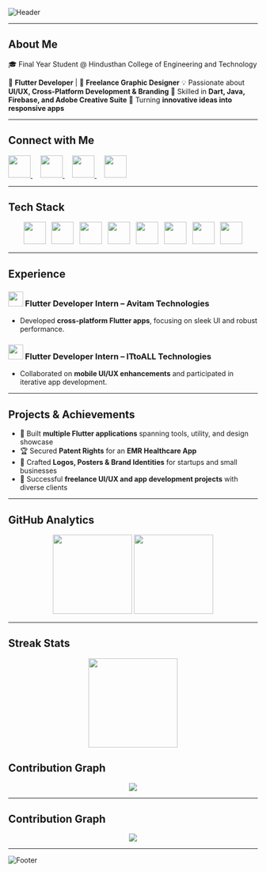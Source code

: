 ![Header](https://capsule-render.vercel.app/api?type=waving&color=0:00c6ff,100:0072ff&height=200&section=header&text=Hi%20👋,%20I'm%20Madhupriya%20G&fontSize=38&fontColor=fff&animation=fadeIn&desc=Flutter%20Developer%20|%20UI/UX%20Designer%20|%20Creative%20Thinker&descAlignY=70&descAlign=50)

---

## About Me
🎓 Final Year Student @ Hindusthan College of Engineering and Technology

📱 **Flutter Developer** | 🎨 **Freelance Graphic Designer** 💡 Passionate about **UI/UX, Cross-Platform Development & Branding** 🔧 Skilled in **Dart, Java, Firebase, and Adobe Creative Suite** 🚀 Turning **innovative ideas into responsive apps**

---

## Connect with Me
<p align="left">
  <a href="https://www.linkedin.com/in/madhu1436" target="_blank">
    <img src="https://skillicons.dev/icons?i=linkedin" width="45" height="45"/>
  </a>
  &nbsp;&nbsp;&nbsp;
  <a href="mailto:madhu.officialz1436@gmail.com">
    <img src="https://skillicons.dev/icons?i=gmail" width="45" height="45"/>
  </a>
  &nbsp;&nbsp;&nbsp;
  <a href="https://github.com/madhu1436" target="_blank">
    <img src="https://skillicons.dev/icons?i=github" width="45" height="45"/>
  </a>
  &nbsp;&nbsp;&nbsp;
  <a href="https://www.figma.com/@yourfigma" target="_blank">
    <img src="https://skillicons.dev/icons?i=figma" width="45" height="45"/>
  </a>
</p>

---

## Tech Stack
<p align="center">
  <img src="https://skillicons.dev/icons?i=flutter" width="45" height="45"/>
  &nbsp;
  <img src="https://skillicons.dev/icons?i=dart" width="45" height="45"/>
  &nbsp;
  <img src="https://skillicons.dev/icons?i=firebase" width="45" height="45"/>
  &nbsp;
  <img src="https://skillicons.dev/icons?i=git" width="45" height="45"/>
  &nbsp;
  <img src="https://skillicons.dev/icons?i=vscode" width="45" height="45"/>
  &nbsp;
  <img src="https://skillicons.dev/icons?i=ps" width="45" height="45"/>
  &nbsp;
  <img src="https://skillicons.dev/icons?i=ai" width="45" height="45"/>
  &nbsp;
  <img src="https://skillicons.dev/icons?i=figma" width="45" height="45"/>
</p>

---

## Experience
### <img src="https://www.avitam.in/favicon.ico" width="30"/> Flutter Developer Intern – **Avitam Technologies**
* Developed **cross-platform Flutter apps**, focusing on sleek UI and robust performance.

### <img src="https://ittoall.com/logo.ico" width="30"/> Flutter Developer Intern – **ITtoALL Technologies**
* Collaborated on **mobile UI/UX enhancements** and participated in iterative app development.

---

## Projects & Achievements
- 📱 Built **multiple Flutter applications** spanning tools, utility, and design showcase
- 🏆 Secured **Patent Rights** for an **EMR Healthcare App**
- 🎨 Crafted **Logos, Posters & Brand Identities** for startups and small businesses
- 🌟 Successful **freelance UI/UX and app development projects** with diverse clients

---

## GitHub Analytics
<p align="center">
  <img src="https://github-readme-stats.vercel.app/api?username=madhu1436&show_icons=true&theme=tokyonight&hide_border=true&count_private=true" height="160"/>
  <img src="https://github-readme-stats.vercel.app/api/top-langs/?username=madhu1436&layout=compact&theme=tokyonight&hide_border=true" height="160"/>
</p>

---

## Streak Stats
<p align="center">
  <img src="https://streak-stats.demolab.com?user=madhu1436&theme=tokyonight&hide_border=true" height="180"/>
</

---

## Contribution Graph
<p align="center">
  <img src="https://github-readme-activity-graph.vercel.app/graph?use36&theme=tokyonight&no-frame=true&margin-w=10&row=1" />
</p>

---

## Contribution Graph
<p align="center">
  <img src="https://github-readme-activity-graph.vercel.app/graph?username=madhu1436&theme=react-dark&hide_border=true" />
</p>

---

![Footer](https://capsule-render.vercel.app/api?type=waving&color=0:0072ff,100:00c6ff&height=120&section=footer)
